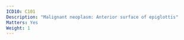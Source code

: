 ```yaml
---
ICD10: C101
Description: "Malignant neoplasm: Anterior surface of epiglottis"
Matters: Yes
Weight: 1
---
```

